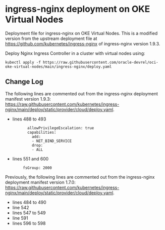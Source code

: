 # ingress-nginx deployment on OKE Virtual Nodes
Deployment file for ingress-nginx on OKE Virtual Nodes.
This is a modified version from the upstream deployment file at https://github.com/kubernetes/ingress-nginx of ingress-nginx version 1.9.3.

Deploy Nginx Ingress Controller in a cluster with virtual nodes using:
```
kubectl apply -f https://raw.githubusercontent.com/oracle-devrel/oci-oke-virtual-nodes/main/ingress-nginx/deploy.yaml
```

## Change Log
The following lines are commented out from the ingress-nginx deployment manifest version 1.9.3: https://raw.githubusercontent.com/kubernetes/ingress-nginx/main/deploy/static/provider/cloud/deploy.yaml.
- lines 488 to 493
```
          allowPrivilegeEscalation: true
          capabilities:
            add:
            - NET_BIND_SERVICE
            drop:
            - ALL
```
- lines 551 and 600
```
        fsGroup: 2000
```

Previously, the following lines are commented out from the ingress-nginx deployment manifest version 1.7.0: https://raw.githubusercontent.com/kubernetes/ingress-nginx/main/deploy/static/provider/cloud/deploy.yaml.
- lines 484 to 490
- line 542
- lines 547 to 549
- line 591
- lines 596 to 598
